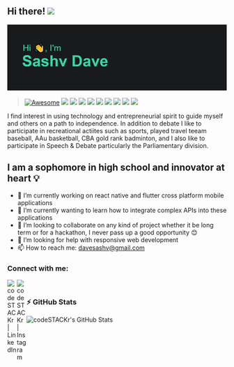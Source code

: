 ## Hi there! <img src="https://raw.githubusercontent.com/MartinHeinz/MartinHeinz/master/wave.gif" width="30px">

<img src="https://github.com/SashvDave/SashvDave/blob/main/header.png?raw=true">

> [![Awesome](https://cdn.rawgit.com/sindresorhus/awesome/d7305f38d29fed78fa85652e3a63e154dd8e8829/media/badge.svg)](https://github.com/sindresorhus/awesome#readme)
> ![](https://img.shields.io/badge/OS-Linux-informational?style=flat&logo=linux&logoColor=white&color=2bbc8a)
> ![](https://img.shields.io/badge/Code-Java-informational?style=flat&logo=java&logoColor=white&color=2bbc8a)
> ![](https://img.shields.io/badge/Code-JavaScript-informational?style=flat&logo=javascript&logoColor=white&color=2bbc8a)
> ![](https://img.shields.io/badge/Code-Dart-informational?style=flat&logo=dart&logoColor=white&color=2bbc8a)
> ![](https://img.shields.io/badge/Code-Node-informational?style=flat&logo=node.js&logoColor=white&color=2bbc8a)
> ![](https://img.shields.io/badge/Tools-React_Native-informational?style=flat&logo=react&logoColor=white&color=2bbc8a)
> ![](https://img.shields.io/badge/Tools-Flutter-informational?style=flat&logo=flutter&logoColor=white&color=2bbc8a)
> ![](https://img.shields.io/badge/Tools-Unity-informational?style=flat&logo=unity&logoColor=white&color=2bbc8a)
> ![](https://img.shields.io/badge/Cloud-Digital_Ocean-informational?style=flat&logo=digitalocean&logoColor=white&color=2bbc8a)

I find interest in using technology and entrepreneurial spirit to guide myself and others on a path to independence. In addition to debate I like to participate in recreational actiites such as sports, played travel teeam baseball, AAu basketball, CBA gold rank badminton, and I also like to participate in Speech & Debate particularly the Parliamentary division. 

## I am a sophomore in high school and innovator at heart 💡

- 🔭 I’m currently working on react native and flutter cross platform mobile applications
- 🌱 I’m currently wanting to learn how to integrate complex APIs into these applications
- 👯 I’m looking to collaborate on any kind of project whether it be long term or for a hackathon, I never pass up a good opportunity 😊
- 🤔 I’m looking for help with responsive web development
- 📫 How to reach me: davesashv@gmail.com

### Connect with me:

[<img align="left" alt="codeSTACKr | LinkedIn" width="22px" src="https://cdn.jsdelivr.net/npm/simple-icons@v3/icons/linkedin.svg" />][linkedin]
[<img align="left" alt="codeSTACKr | Instagram" width="22px" src="https://cdn.jsdelivr.net/npm/simple-icons@v3/icons/instagram.svg" />][instagram]

<br />


### ⚡ GitHub Stats

  <img align="left" alt="codeSTACKr's GitHub Stats" src="https://github-readme-stats.vercel.app/api?username=SashvDave&show_icons=true&theme=radical&count_private=true" />


[instagram]: https://www.instagram.com/sashvdave/
[linkedin]: https://www.linkedin.com/in/sashv-dave-b35b0b19a
